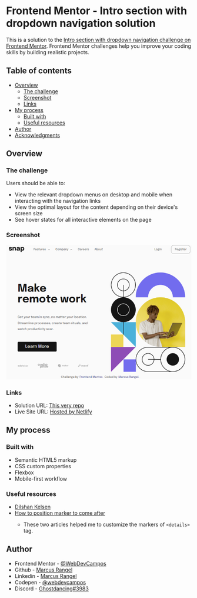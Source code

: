 # Frontend Mentor - Intro section with dropdown navigation solution

This is a solution to the [Intro section with dropdown navigation challenge on Frontend Mentor](https://www.frontendmentor.io/challenges/intro-section-with-dropdown-navigation-ryaPetHE5). Frontend Mentor challenges help you improve your coding skills by building realistic projects.

## Table of contents

- [Overview](#overview)
  - [The challenge](#the-challenge)
  - [Screenshot](#screenshot)
  - [Links](#links)
- [My process](#my-process)
  - [Built with](#built-with)
  - [Useful resources](#useful-resources)
- [Author](#author)
- [Acknowledgments](#acknowledgments)

## Overview

### The challenge

Users should be able to:

- View the relevant dropdown menus on desktop and mobile when interacting with the navigation links
- View the optimal layout for the content depending on their device's screen size
- See hover states for all interactive elements on the page

### Screenshot

![](./images/screenshot.PNG)

### Links

- Solution URL: [This very repo](https://your-solution-url.com)
- Live Site URL: [Hosted by Netlify](https://dropdownfementor.netlify.app/)

## My process

### Built with

- Semantic HTML5 markup
- CSS custom properties
- Flexbox
- Mobile-first workflow

### Useful resources

- [Dilshan Kelsen](https://dilshankelsen.com/style-arrow-of-html-accordion/)
- [How to position <detail> marker to come after <summary>](https://stackoverflow.com/questions/56758098/how-to-position-detail-marker-to-come-after-summary)
  - These two articles helped me to customize the markers of `<details>` tag.

## Author

- Frontend Mentor - [@WebDevCampos](https://www.frontendmentor.io/profile/WebDevCampos)
- Github - [Marcus Rangel](https://github.com/WebDevCampos)
- Linkedin - [Marcus Rangel](https://www.linkedin.com/in/marcus-rangel-webdev/)
- Codepen - [@webdevcampos](https://codepen.io/webdevcampos)
- Discord - [Ghostdancing#3983](https://discord.com/)
